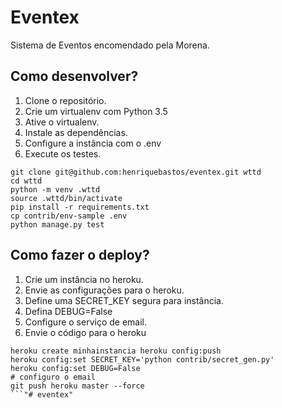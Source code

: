 # Eventex

Sistema de Eventos encomendado pela Morena.

## Como desenvolver?

1.	Clone o repositório.
2.	Crie um virtualenv com Python 3.5
3.	Ative o virtualenv.
4.	Instale as dependências.
5.	Configure a instância com o .env
6.	Execute os testes.

```console
git clone git@github.com:henriquebastos/eventex.git wttd
cd wttd
python -m venv .wttd
source .wttd/bin/activate
pip install -r requirements.txt
cp contrib/env-sample .env
python manage.py test
```

## Como fazer o deploy?

1.	Crie um instância no heroku.
2.	Envie as configurações para o heroku.
3.	Define uma SECRET_KEY segura para instância.
4.	Defina DEBUG=False
5.	Configure o serviço de email.
6.	Envie o código para o heroku

```console
heroku create minhainstancia heroku config:push
heroku config:set SECRET_KEY='python contrib/secret_gen.py'
heroku config:set DEBUG=False
# configuro o email
git push heroku master --force
```"# eventex" 
